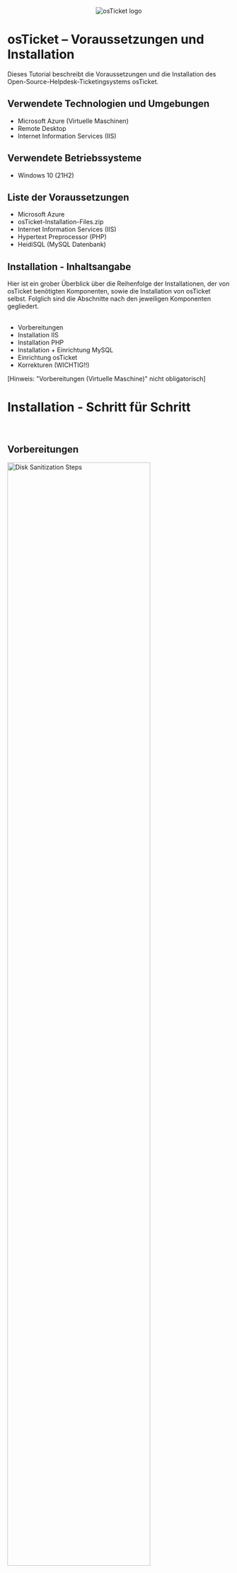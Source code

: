 <p align="center">
<img src="https://i.imgur.com/Clzj7Xs.png" alt="osTicket logo"/>
</p>

<h1>osTicket – Voraussetzungen und Installation</h1>
Dieses Tutorial beschreibt die Voraussetzungen und die Installation des Open-Source-Helpdesk-Ticketingsystems osTicket.<br />



<h2>Verwendete Technologien und Umgebungen</h2>

- Microsoft Azure (Virtuelle Maschinen)
- Remote Desktop
- Internet Information Services (IIS)



<h2>Verwendete Betriebssysteme</h2>

- Windows 10</b> (21H2)



<h2>Liste der Voraussetzungen</h2>

- Microsoft Azure
- osTicket-Installation-Files.zip
- Internet Information Services (IIS)
- Hypertext Preprocessor (PHP)
- HeidiSQL (MySQL Datenbank)



<h2>Installation - Inhaltsangabe</h2>
Hier ist ein grober Überblick über die Reihenfolge der Installationen, der von osTicket benötigten Komponenten, sowie die Installation von osTicket selbst. Folglich sind die Abschnitte nach den jeweiligen Komponenten gegliedert.
<br />
<br />

- Vorbereitungen
- Installation IIS
- Installation PHP
- Installation + Einrichtung MySQL
- Einrichtung osTicket
- Korrekturen (WICHTIG!!)

[Hinweis: "Vorbereitungen (Virtuelle Maschine)" nicht obligatorisch]
<br />



<h1>Installation - Schritt für Schritt</h1>
<br />


<h2>Vorbereitungen</h2>

<p>
<img src="https://i.imgur.com/DJmEXEB.png" height="80%" width="80%" alt="Disk Sanitization Steps"/>
</p>
<p>
Lorem ipsum dolor sit amet, consectetur adipiscing elit, sed do eiusmod tempor incididunt ut labore et dolore magna aliqua. Ut enim ad minim veniam, quis nostrud exercitation ullamco laboris nisi ut aliquip ex ea commodo consequat. Duis aute irure dolor in reprehenderit in voluptate velit esse cillum dolore eu fugiat nulla pariatur.
</p>
<br />



<h2>Installation IIS</h2>

<p>
<img src="https://i.imgur.com/DJmEXEB.png" height="80%" width="80%" alt="Disk Sanitization Steps"/>
</p>
<p>
Lorem ipsum dolor sit amet, consectetur adipiscing elit, sed do eiusmod tempor incididunt ut labore et dolore magna aliqua. Ut enim ad minim veniam, quis nostrud exercitation ullamco laboris nisi ut aliquip ex ea commodo consequat. Duis aute irure dolor in reprehenderit in voluptate velit esse cillum dolore eu fugiat nulla pariatur.
</p>
<br />



<h2>Installation PHP</h2>

<p>
<img src="https://i.imgur.com/DJmEXEB.png" height="80%" width="80%" alt="Disk Sanitization Steps"/>
</p>
<p>
Lorem ipsum dolor sit amet, consectetur adipiscing elit, sed do eiusmod tempor incididunt ut labore et dolore magna aliqua. Ut enim ad minim veniam, quis nostrud exercitation ullamco laboris nisi ut aliquip ex ea commodo consequat. Duis aute irure dolor in reprehenderit in voluptate velit esse cillum dolore eu fugiat nulla pariatur.
</p>
<br />



<h2>Installation + Einrichtung MySQL</h2>

<p>
<img src="https://i.imgur.com/DJmEXEB.png" height="80%" width="80%" alt="Disk Sanitization Steps"/>
</p>
<p>
Lorem ipsum dolor sit amet, consectetur adipiscing elit, sed do eiusmod tempor incididunt ut labore et dolore magna aliqua. Ut enim ad minim veniam, quis nostrud exercitation ullamco laboris nisi ut aliquip ex ea commodo consequat. Duis aute irure dolor in reprehenderit in voluptate velit esse cillum dolore eu fugiat nulla pariatur.
</p>
<br />



<h2>Einrichtung osTicket</h2>

<p>
<img src="https://i.imgur.com/DJmEXEB.png" height="80%" width="80%" alt="Disk Sanitization Steps"/>
</p>
<p>
Lorem ipsum dolor sit amet, consectetur adipiscing elit, sed do eiusmod tempor incididunt ut labore et dolore magna aliqua. Ut enim ad minim veniam, quis nostrud exercitation ullamco laboris nisi ut aliquip ex ea commodo consequat. Duis aute irure dolor in reprehenderit in voluptate velit esse cillum dolore eu fugiat nulla pariatur.
</p>
<br />



<h2>Korrekturen</h2>

<p>
<img src="https://i.imgur.com/DJmEXEB.png" height="80%" width="80%" alt="Disk Sanitization Steps"/>
</p>
<p>
Lorem ipsum dolor sit amet, consectetur adipiscing elit, sed do eiusmod tempor incididunt ut labore et dolore magna aliqua. Ut enim ad minim veniam, quis nostrud exercitation ullamco laboris nisi ut aliquip ex ea commodo consequat. Duis aute irure dolor in reprehenderit in voluptate velit esse cillum dolore eu fugiat nulla pariatur.
</p>
<br />
